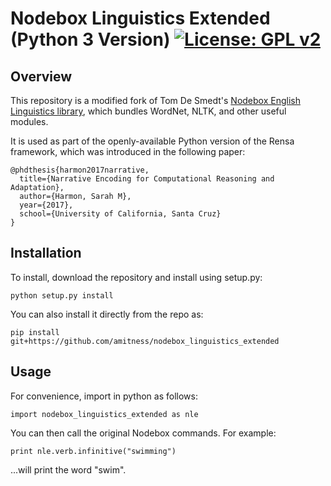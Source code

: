 # Nodebox Linguistics Extended (Python 3 Version) [![License: GPL v2](https://img.shields.io/badge/License-GPL%20v2-blue.svg)](https://www.gnu.org/licenses/old-licenses/gpl-2.0.en.html)
## Overview 
This repository is a modified fork of Tom De Smedt's [Nodebox English Linguistics library](https://www.nodebox.net/code/index.php/Linguistics), which bundles WordNet, NLTK, and other useful modules.

It is used as part of the openly-available Python version of the Rensa framework, which was introduced in the following paper:

```
@phdthesis{harmon2017narrative,
  title={Narrative Encoding for Computational Reasoning and Adaptation},
  author={Harmon, Sarah M},
  year={2017},
  school={University of California, Santa Cruz}
}
```

## Installation 
To install, download the repository and install using setup.py:
```
python setup.py install
```

You can also install it directly from the repo as:
```
pip install git+https://github.com/amitness/nodebox_linguistics_extended
```

## Usage
For convenience, import in python as follows:
```
import nodebox_linguistics_extended as nle
```

You can then call the original Nodebox commands.  For example:
```
print nle.verb.infinitive("swimming")
```
...will print the word "swim".
